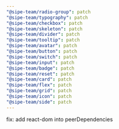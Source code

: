 ```yaml
---
"@sipe-team/radio-group": patch
"@sipe-team/typography": patch
"@sipe-team/checkbox": patch
"@sipe-team/skeleton": patch
"@sipe-team/divider": patch
"@sipe-team/tooltip": patch
"@sipe-team/avatar": patch
"@sipe-team/button": patch
"@sipe-team/switch": patch
"@sipe-team/input": patch
"@sipe-team/badge": patch
"@sipe-team/reset": patch
"@sipe-team/card": patch
"@sipe-team/flex": patch
"@sipe-team/grid": patch
"@sipe-team/icon": patch
"@sipe-team/side": patch
---
```


fix: add react-dom into peerDependencies

